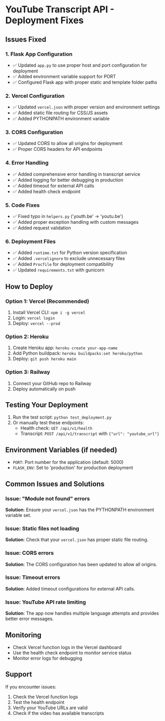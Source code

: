 # YouTube Transcript API - Deployment Fixes

## Issues Fixed

### 1. Flask App Configuration

- ✅ Updated `app.py` to use proper host and port configuration for deployment
- ✅ Added environment variable support for PORT
- ✅ Configured Flask app with proper static and template folder paths

### 2. Vercel Configuration

- ✅ Updated `vercel.json` with proper version and environment settings
- ✅ Added static file routing for CSS/JS assets
- ✅ Added PYTHONPATH environment variable

### 3. CORS Configuration

- ✅ Updated CORS to allow all origins for deployment
- ✅ Proper CORS headers for API endpoints

### 4. Error Handling

- ✅ Added comprehensive error handling in transcript service
- ✅ Added logging for better debugging in production
- ✅ Added timeout for external API calls
- ✅ Added health check endpoint

### 5. Code Fixes

- ✅ Fixed typo in `helpers.py` ('youth.be' → 'youtu.be')
- ✅ Added proper exception handling with custom messages
- ✅ Added request validation

### 6. Deployment Files

- ✅ Added `runtime.txt` for Python version specification
- ✅ Added `.vercelignore` to exclude unnecessary files
- ✅ Added `Procfile` for deployment compatibility
- ✅ Updated `requirements.txt` with gunicorn

## How to Deploy

### Option 1: Vercel (Recommended)

1. Install Vercel CLI: `npm i -g vercel`
2. Login: `vercel login`
3. Deploy: `vercel --prod`

### Option 2: Heroku

1. Create Heroku app: `heroku create your-app-name`
2. Add Python buildpack: `heroku buildpacks:set heroku/python`
3. Deploy: `git push heroku main`

### Option 3: Railway

1. Connect your GitHub repo to Railway
2. Deploy automatically on push

## Testing Your Deployment

1. Run the test script: `python test_deployment.py`
2. Or manually test these endpoints:
   - Health check: `GET /api/v1/health`
   - Transcript: `POST /api/v1/transcript` with `{"url": "youtube_url"}`

## Environment Variables (if needed)

- `PORT`: Port number for the application (default: 5000)
- `FLASK_ENV`: Set to 'production' for production deployment

## Common Issues and Solutions

### Issue: "Module not found" errors

**Solution**: Ensure your `vercel.json` has the PYTHONPATH environment variable set.

### Issue: Static files not loading

**Solution**: Check that your `vercel.json` has proper static file routing.

### Issue: CORS errors

**Solution**: The CORS configuration has been updated to allow all origins.

### Issue: Timeout errors

**Solution**: Added timeout configurations for external API calls.

### Issue: YouTube API rate limiting

**Solution**: The app now handles multiple language attempts and provides better error messages.

## Monitoring

- Check Vercel function logs in the Vercel dashboard
- Use the health check endpoint to monitor service status
- Monitor error logs for debugging

## Support

If you encounter issues:

1. Check the Vercel function logs
2. Test the health endpoint
3. Verify your YouTube URLs are valid
4. Check if the video has available transcripts
